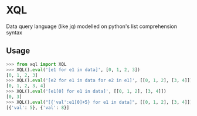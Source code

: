 # XQL
 Data query language (like jq) modelled on python's list comprehension syntax


## Usage
```python
>>> from xql import XQL
>>> XQL().eval('[e1 for e1 in data]', [0, 1, 2, 3])
[0, 1, 2, 3]
>>> XQL().eval('[e2 for e1 in data for e2 in e1]', [[0, 1, 2], [3, 4]])
[0, 1, 2, 3, 4]
>>> XQL().eval('[e1[0] for e1 in data]', [[0, 1, 2], [3, 4]])
[0, 3]
>>> XQL().eval("[{'val':e1[0]+5} for e1 in data]", [[0, 1, 2], [3, 4]])
[{'val': 5}, {'val': 8}]
```